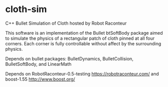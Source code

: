 # cloth-sim
C++ Bullet Simulation of Cloth hosted by Robot Raconteur

This software is an implementation of the Bullet btSoftBody package aimed to simulate the physics of a rectangular
patch of cloth pinned at all four corners.  Each corner is fully controllable without affect by the surrounding physics.

Depends on bullet packages: BulletDynamics, BulletCollision, BulletSoftBody, and LinearMath

Depends on RobotRaconteur-0.5-testing https://robotraconteur.com/ and boost-1.55  http://www.boost.org/
